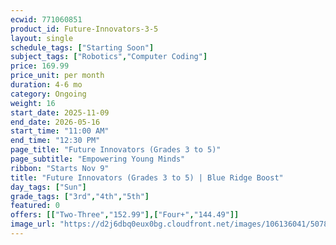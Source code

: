 ```yaml
---
ecwid: 771060851
product_id: Future-Innovators-3-5
layout: single
schedule_tags: ["Starting Soon"]
subject_tags: ["Robotics","Computer Coding"]
price: 169.99
price_unit: per month
duration: 4-6 mo
category: Ongoing
weight: 16
start_date: 2025-11-09
end_date: 2026-05-16
start_time: "11:00 AM"
end_time: "12:30 PM"
page_title: "Future Innovators (Grades 3 to 5)"
page_subtitle: "Empowering Young Minds"
ribbon: "Starts Nov 9"
title: "Future Innovators (Grades 3 to 5) | Blue Ridge Boost"
day_tags: ["Sun"]
grade_tags: ["3rd","4th","5th"]
featured: 0
offers: [["Two-Three","152.99"],["Four+","144.49"]]
image_url: "https://d2j6dbq0eux0bg.cloudfront.net/images/106136041/5078256164.png"
---
```


